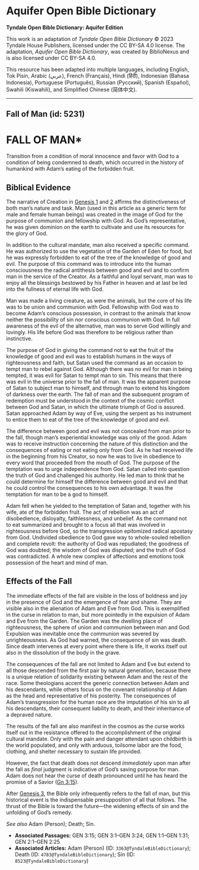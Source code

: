 # Aquifer Open Bible Dictionary

**Tyndale Open Bible Dictionary: Aquifer Edition**

This work is an adaptation of *Tyndale Open Bible Dictionary* © 2023 Tyndale House Publishers, licensed under the CC BY\-SA 4\.0 license. The adaptation, *Aquifer Open Bible Dictionary*, was created by BiblioNexus and is also licensed under CC BY\-SA 4\.0\.

This resource has been adapted into multiple languages, including English, Tok Pisin, Arabic (عربي), French (Français), Hindi (हिंदी), Indonesian (Bahasa Indonesia), Portuguese (Português), Russian (Русский), Spanish (Español), Swahili (Kiswahili), and Simplified Chinese (简体中文).



--------------------------------

## Fall of Man (id: 5231)

FALL OF MAN\*
=============

Transition from a condition of moral innocence and favor with God to a condition of being condemned to death, which occurred in the history of humankind with Adam’s eating of the forbidden fruit.

Biblical Evidence
-----------------

The narrative of Creation in [Genesis 1](https://ref.ly/Gen1:1-Gen1:31) and [2](https://ref.ly/Gen2:1-Gen2:25) affirms the distinctiveness of both man’s nature and task. Man (used in this article as a generic term for male and female human beings) was created in the image of God for the purpose of communion and fellowship with God. As God’s representative, he was given dominion on the earth to cultivate and use its resources for the glory of God.

In addition to the cultural mandate, man also received a specific command. He was authorized to use the vegetation of the Garden of Eden for food, but he was expressly forbidden to eat of the tree of the knowledge of good and evil. The purpose of this command was to introduce into the human consciousness the radical antithesis between good and evil and to confirm man in the service of the Creator. As a faithful and loyal servant, man was to enjoy all the blessings bestowed by his Father in heaven and at last be led into the fullness of eternal life with God.

Man was made a living creature, as were the animals, but the core of his life was to be union and communion with God. Fellowship with God was to become Adam’s conscious possession, in contrast to the animals that know neither the possibility of sin nor conscious communion with God. In full awareness of the evil of the alternative, man was to serve God willingly and lovingly. His life before God was therefore to be religious rather than instinctive.

The purpose of God in giving the command not to eat the fruit of the knowledge of good and evil was to establish humans in the ways of righteousness and faith, but Satan used the command as an occasion to tempt man to rebel against God. Although there was no evil for man in being tempted, it was evil for Satan to tempt man to sin. This means that there was evil in the universe prior to the fall of man. It was the apparent purpose of Satan to subject man to himself, and through man to extend his kingdom of darkness over the earth. The fall of man and the subsequent program of redemption must be understood in the context of the cosmic conflict between God and Satan, in which the ultimate triumph of God is assured. Satan approached Adam by way of Eve, using the serpent as his instrument to entice them to eat of the tree of the knowledge of good and evil.

The difference between good and evil was not concealed from man prior to the fall, though man’s experiential knowledge was only of the good. Adam was to receive instruction concerning the nature of this distinction and the consequences of eating or not eating only from God. As he had received life in the beginning from his Creator, so now he was to live in obedience to every word that proceeded from the mouth of God. The purpose of the temptation was to urge independence from God. Satan called into question the truth of God and challenged his authority. He led man to think that he could determine for himself the difference between good and evil and that he could control the consequences to his own advantage. It was the temptation for man to be a god to himself.

Adam fell when he yielded to the temptation of Satan and, together with his wife, ate of the forbidden fruit. The act of rebellion was an act of disobedience, disloyalty, faithlessness, and unbelief. As the command not to eat summarized and brought to a focus all that was involved in righteousness before God, so the transgression epitomized radical apostasy from God. Undivided obedience to God gave way to whole\-souled rebellion and complete revolt: the authority of God was repudiated; the goodness of God was doubted; the wisdom of God was disputed; and the truth of God was contradicted. A whole new complex of affections and emotions took possession of the heart and mind of man.

Effects of the Fall
-------------------

The immediate effects of the fall are visible in the loss of boldness and joy in the presence of God and the emergence of fear and shame. They are visible also in the alienation of Adam and Eve from God. This is exemplified in the curse in relation to man, but more pointedly in the expulsion of Adam and Eve from the Garden. The Garden was the dwelling place of righteousness, the sphere of union and communion between man and God. Expulsion was inevitable once the communion was severed by unrighteousness. As God had warned, the consequence of sin was death. Since death intervenes at every point where there is life, it works itself out also in the dissolution of the body in the grave.

The consequences of the fall are not limited to Adam and Eve but extend to all those descended from the first pair by natural generation, because there is a unique relation of solidarity existing between Adam and the rest of the race. Some theologians accent the generic connection between Adam and his descendants, while others focus on the covenant relationship of Adam as the head and representative of his posterity. The consequences of Adam’s transgression for the human race are the imputation of his sin to all his descendants, their consequent liability to death, and their inheritance of a depraved nature.

The results of the fall are also manifest in the cosmos as the curse works itself out in the resistance offered to the accomplishment of the original cultural mandate. Only with the pain and danger attendant upon childbirth is the world populated, and only with arduous, toilsome labor are the food, clothing, and shelter necessary to sustain life provided.

However, the fact that death does not descend *immediately* upon man after the fall as *final* judgment is indicative of God’s saving purpose for man. Adam does not hear the curse of death pronounced until he has heard the promise of a Savior ([Gn 3:15](https://ref.ly/Gen3:15)).

After [Genesis 3](https://ref.ly/Gen3:1-Gen3:24), the Bible only infrequently refers to the fall of man, but this historical event is the indispensable presupposition of all that follows. The thrust of the Bible is toward the future—the widening effects of sin and the unfolding of God’s remedy.

*See also* Adam (Person); Death; Sin.

* **Associated Passages:** GEN 3:15; GEN 3:1–GEN 3:24; GEN 1:1–GEN 1:31; GEN 2:1–GEN 2:25
* **Associated Articles:** Adam (Person) (ID: `3363@TyndaleBibleDictionary`); Death (ID: `4783@TyndaleBibleDictionary`); Sin (ID: `8523@TyndaleBibleDictionary`)

